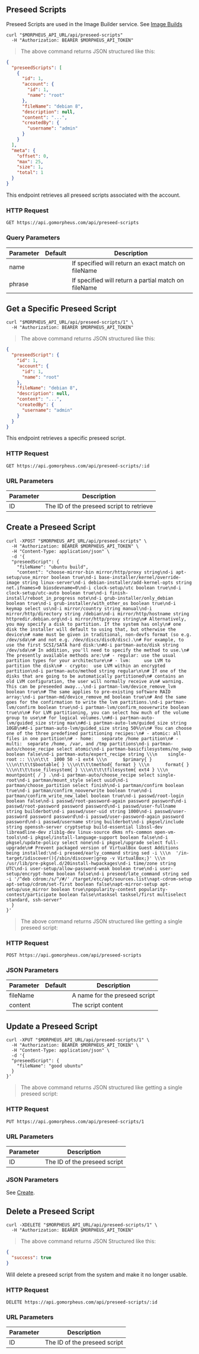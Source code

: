 ## Preseed Scripts

Preseed Scripts are used in the Image Builder service. See [Image Builds](#image-builds)

<!--## Get All Preseed Scripts-->

```shell
curl "$MORPHEUS_API_URL/api/preseed-scripts"
  -H "Authorization: BEARER $MORPHEUS_API_TOKEN"
```

> The above command returns JSON structured like this:

```json
{
  "preseedScripts": [
    {
      "id": 1,
      "account": {
        "id": 1,
        "name": "root"
      },
      "fileName": "debian 8",
      "description": null,
      "content": "...",
      "createdBy": {
        "username": "admin"
      }
    }
  ],
  "meta": {
    "offset": 0,
    "max": 25,
    "size": 1,
    "total": 1
  }
}
```

This endpoint retrieves all preseed scripts associated with the account.

### HTTP Request

`GET https://api.gomorpheus.com/api/preseed-scripts`

### Query Parameters

Parameter | Default | Description
--------- | ------- | -----------
name |  | If specified will return an exact match on fileName
phrase |  | If specified will return a partial match on fileName

## Get a Specific Preseed Script


```shell
curl "$MORPHEUS_API_URL/api/preseed-scripts/1" \
  -H "Authorization: BEARER $MORPHEUS_API_TOKEN"
```

> The above command returns JSON structured like this:

```json
{
  "preseedScript": {
    "id": 1,
    "account": {
      "id": 1,
      "name": "root"
    },
    "fileName": "debian 8",
    "description": null,
    "content": "...",
    "createdBy": {
      "username": "admin"
    }
  }
}
```

This endpoint retrieves a specific preseed script.


### HTTP Request

`GET https://api.gomorpheus.com/api/preseed-scripts/:id`

### URL Parameters

Parameter | Description
--------- | -----------
ID | The ID of the preseed script to retrieve


## Create a Preseed Script

```shell
curl -XPOST "$MORPHEUS_API_URL/api/preseed-scripts" \
  -H "Authorization: BEARER $MORPHEUS_API_TOKEN" \
  -H "Content-Type: application/json" \
  -d '{
  "preseedScript": {
    "fileName": "ubuntu build",
    "content": "choose-mirror-bin mirror/http/proxy string\nd-i apt-setup/use_mirror boolean true\nd-i base-installer/kernel/override-image string linux-server\nd-i debian-installer/add-kernel-opts string net.ifnames=0 biosdevname=0\nd-i clock-setup/utc boolean true\nd-i clock-setup/utc-auto boolean true\nd-i finish-install/reboot_in_progress note\nd-i grub-installer/only_debian boolean true\nd-i grub-installer/with_other_os boolean true\nd-i keymap select us\nd-i mirror/country string manual\nd-i mirror/http/directory string /debian\nd-i mirror/http/hostname string httpredir.debian.org\nd-i mirror/http/proxy string\n# Alternatively, you may specify a disk to partition. If the system has only\n# one disk the installer will default to using that, but otherwise the device\n# name must be given in traditional, non-devfs format (so e.g. /dev/sda\n# and not e.g. /dev/discs/disc0/disc).\n# For example, to use the first SCSI/SATA hard disk:\n#d-i partman-auto/disk string /dev/sda\n# In addition, you'll need to specify the method to use.\n# The presently available methods are:\n# - regular: use the usual partition types for your architecture\n# - lvm:     use LVM to partition the disk\n# - crypto:  use LVM within an encrypted partition\nd-i partman-auto/method string regular\n\n# If one of the disks that are going to be automatically partitioned\n# contains an old LVM configuration, the user will normally receive a\n# warning. This can be preseeded away...\nd-i partman-lvm/device_remove_lvm boolean true\n# The same applies to pre-existing software RAID array:\nd-i partman-md/device_remove_md boolean true\n# And the same goes for the confirmation to write the lvm partitions.\nd-i partman-lvm/confirm boolean true\nd-i partman-lvm/confirm_nooverwrite boolean true\n\n# For LVM partitioning, you can select how much of the volume group to use\n# for logical volumes.\n#d-i partman-auto-lvm/guided_size string max\n#d-i partman-auto-lvm/guided_size string 10GB\n#d-i partman-auto-lvm/guided_size string 50%\n\n# You can choose one of the three predefined partitioning recipes:\n# - atomic: all files in one partition\n# - home:   separate /home partition\n# - multi:  separate /home, /var, and /tmp partitions\nd-i partman-auto/choose_recipe select atomic\nd-i partman-basicfilesystems/no_swap boolean false\nd-i partman-auto/expert_recipe string \\\n    single-root :: \\\n\t\t  1000 50 -1 ext4 \\\n      $primary{ } \\\n\t\t\t$bootable{ } \\\n\t\t\tmethod{ format } \\\n      format{ } \\\n\t\t\tuse_filesystem{ } \\\n\t\t\tfilesystem{ ext4 } \\\n      mountpoint{ / } .\nd-i partman-auto/choose_recipe select single-root\nd-i partman/mount_style select uuid\nd-i partman/choose_partition select finish\nd-i partman/confirm boolean true\nd-i partman/confirm_nooverwrite boolean true\nd-i partman/confirm_write_new_label boolean true\nd-i passwd/root-login boolean false\nd-i passwd/root-password-again password password\nd-i passwd/root-password password password\nd-i passwd/user-fullname string builderbot\nd-i passwd/user-uid string 1000\nd-i passwd/user-password password password\nd-i passwd/user-password-again password password\nd-i passwd/username string builderbot\nd-i pkgsel/include string openssh-server cryptsetup build-essential libssl-dev libreadline-dev zlib1g-dev linux-source dkms nfs-common open-vm-tools\nd-i pkgsel/install-language-support boolean false\nd-i pkgsel/update-policy select none\nd-i pkgsel/upgrade select full-upgrade\n# Prevent packaged version of VirtualBox Guest Additions being installed:\nd-i preseed/early_command string sed -i \\\n  '/in-target/idiscover(){/sbin/discover|grep -v VirtualBox;}' \\\n  /usr/lib/pre-pkgsel.d/20install-hwpackages\nd-i time/zone string UTC\nd-i user-setup/allow-password-weak boolean true\nd-i user-setup/encrypt-home boolean false\nd-i preseed/late_command string sed -i '/^deb cdrom:/s/^/#/' /target/etc/apt/sources.list\napt-cdrom-setup apt-setup/cdrom/set-first boolean false\napt-mirror-setup apt-setup/use_mirror boolean true\npopularity-contest popularity-contest/participate boolean false\ntasksel tasksel/first multiselect standard, ssh-server"
  }
}'
```

> The above command returns JSON structured like getting a single preseed script: 

### HTTP Request

`POST https://api.gomorpheus.com/api/preseed-scripts`

### JSON Parameters

Parameter | Default | Description
--------- | ------- | -----------
fileName      |  | A name for the preseed script
content      |  | The script content

## Update a Preseed Script

```shell
curl -XPUT "$MORPHEUS_API_URL/api/preseed-scripts/1" \
  -H "Authorization: BEARER $MORPHEUS_API_TOKEN" \
  -H "Content-Type: application/json" \
  -d '{
  "preseedScript": {
    "fileName": "good ubuntu"
  }
}'
```

> The above command returns JSON structured like getting a single preseed script: 

### HTTP Request

`PUT https://api.gomorpheus.com/api/preseed-scripts/1`

### URL Parameters

Parameter | Description
--------- | -----------
ID | The ID of the preseed script

### JSON Parameters

See [Create](#create-a-preseed-script).

## Delete a Preseed Script

```shell
curl -XDELETE "$MORPHEUS_API_URL/api/preseed-scripts/1" \
  -H "Authorization: BEARER $MORPHEUS_API_TOKEN"
```

> The above command returns JSON Structured like this:

```json
{
  "success": true
}
```

Will delete a preseed script from the system and make it no longer usable.

### HTTP Request

`DELETE https://api.gomorpheus.com/api/preseed-scripts/:id`

### URL Parameters

Parameter | Description
--------- | -----------
ID | The ID of the preseed script
